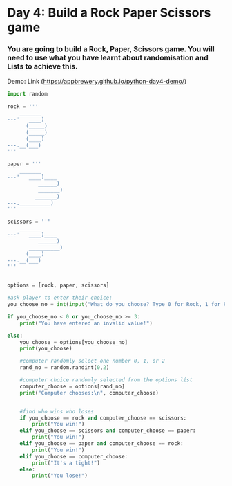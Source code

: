 # Day 4: Build a Rock Paper Scissors game

### You are going to build a Rock, Paper, Scissors game. You will need to use what you have learnt about randomisation and Lists to achieve this.

Demo: Link (https://appbrewery.github.io/python-day4-demo/)
```python
import random

rock = '''
    _______
---'   ____)
      (_____)
      (_____)
      (____)
---.__(___)
'''

paper = '''
    _______
---'   ____)____
          ______)
          _______)
         _______)
---.__________)
'''

scissors = '''
    _______
---'   ____)____
          ______)
       __________)
      (____)
---.__(___)
'''


options = [rock, paper, scissors]

#ask player to enter their choice:
you_choose_no = int(input("What do you choose? Type 0 for Rock, 1 for Paper or 2 for Scissors.\n "))

if you_choose_no < 0 or you_choose_no >= 3:
    print("You have entered an invalid value!")

else:
    you_choose = options[you_choose_no]
    print(you_choose)

    #computer randomly select one number 0, 1, or 2
    rand_no = random.randint(0,2)

    #computer choice randomly selected from the options líst
    computer_choose = options[rand_no]
    print("Computer chooses:\n", computer_choose)


    #find who wins who loses
    if you_choose == rock and computer_choose == scissors:
        print("You win!")
    elif you_choose == scissors and computer_choose == paper:
        print("You win!")
    elif you_choose == paper and computer_choose == rock:
        print("You win!")
    elif you_choose == computer_choose:
        print("It's a tight!")
    else:
        print("You lose!")
```
